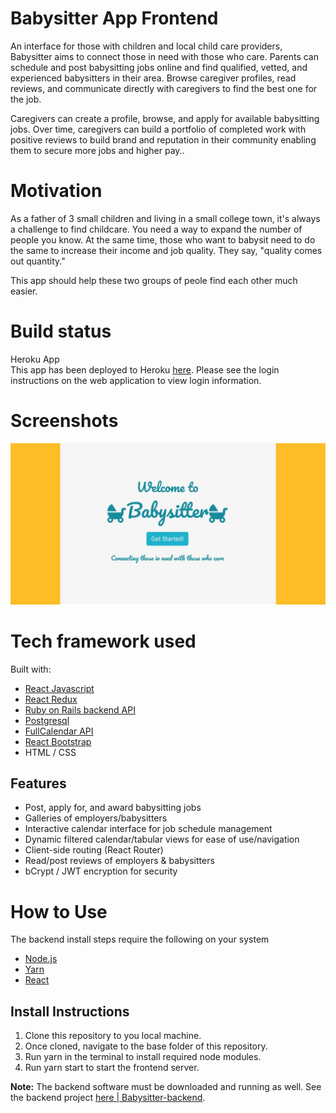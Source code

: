 # Babysitter App Frontend
An interface for those with children and local child care providers, Babysitter aims to connect those in need with those who care. Parents can schedule and post babysitting jobs online and find qualified, vetted, and experienced babysitters in their area. Browse caregiver profiles, read reviews, and communicate directly with caregivers to find the best one for the job.

Caregivers can create a profile, browse, and apply for available babysitting jobs. Over time, caregivers can build a portfolio of completed work with positive reviews to build brand and reputation in their community enabling them to secure more jobs and higher pay..

# Motivation
As a father of 3 small children and living in a small college town, it's always a challenge to find childcare. You need a way to expand the number of people you know. At the same time, those who want to babysit need to do the same to increase their income and job quality. They say, "quality comes out quantity."  

This app should help these two groups of peole find each other much easier.

# Build status
Heroku App  
This app has been deployed to Heroku [here](https://babysitter-front.herokuapp.com/). Please see the login instructions on the web application to view login information.

# Screenshots
![screenshot](/public/babysitter.jpg?raw=true "screenshot")

# Tech framework used
Built with:
* [React Javascript](https://reactjs.org/)
* [React Redux](https://react-redux.js.org/)
* [Ruby on Rails backend API](https://github.com/rpdecks/babysitter-backend)
* [Postgresql](https://www.postgresql.org/)
* [FullCalendar API](https://fullcalendar.io/docs)
* [React Bootstrap](https://react-bootstrap.github.io/)
* HTML / CSS

## Features
* Post, apply for, and award babysitting jobs
* Galleries of employers/babysitters
* Interactive calendar interface for job schedule management
* Dynamic filtered calendar/tabular views for ease of use/navigation
* Client-side routing (React Router)
* Read/post reviews of employers & babysitters
* bCrypt / JWT encryption for security

# How to Use
The backend install steps require the following on your system
* [Node.js](https://https://nodejs.org/)
* [Yarn](https://classic.yarnpkg.com/en/)
* [React](https://reactjs.org)

## Install Instructions
1. Clone this repository to you local machine.
2. Once cloned, navigate to the base folder of this repository.
3. Run yarn in the terminal to install required node modules.
4. Run yarn start to start the frontend server.

**Note:** The backend software must be downloaded and running as well. See the backend project [here | Babysitter-backend](https://github.com/rpdecks/babysitter-backend).

